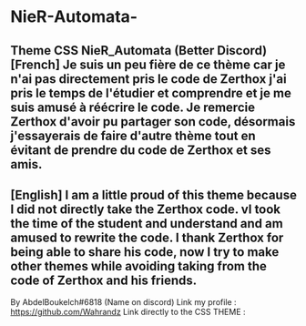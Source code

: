 # NieR-Automata-
Theme CSS NieR_Automata (Better Discord)
[French]
Je suis un peu fière de ce thème car je n'ai pas directement pris le code de Zerthox j'ai pris le temps de l'étudier et 
comprendre et je me suis amusé à réécrire le code.
Je remercie Zerthox d'avoir pu partager son code, désormais j'essayerais de faire d'autre thème tout en évitant de prendre 
du code de Zerthox et ses amis. 
-----------------------------------------------------------------------------------------------------------------------------
[English]
I am a little proud of this theme because I did not directly take the Zerthox code.
vI took the time of the student and understand and am amused to rewrite the code.
I thank Zerthox for being able to share his code, now I try to make other themes while avoiding taking from 
the code of Zerthox and his friends.
---------------------------------------------------------------------------------------------------------------------------


By AbdelBoukelch#6818 (Name on discord)
Link my profile : https://github.com/Wahrandz
Link directly to the CSS THEME : 
